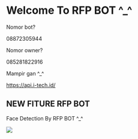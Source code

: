 # Welcome To RFP BOT ^_^

Nomor bot?

08872305944

Nomor owner?

085281822916

Mampir gan ^_^

https://api.i-tech.id/

## NEW FITURE RFP BOT

Face Detection By RFP BOT ^_^

<img src="https://api.i-tech.id/img/facedetect.jpg"/>
